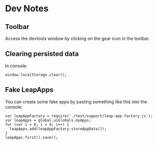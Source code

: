 # Dev Notes

## Toolbar

Access the devtools window by clicking on the gear icon in the toolbar.

## Clearing persisted data
In console:

    window.localStorage.clear();


## Fake LeapApps

You can create some fake apps by pasting something like this into the console:


    var leapAppFactory = require('./test/support/leap-app-factory.js');
    var leapApps = global.uiGlobals.myApps;
    for (var i = 0; i < 4; i++) {
      leapApps.add(leapAppFactory.storeAppData());
    }
    leapApps.first().save();

